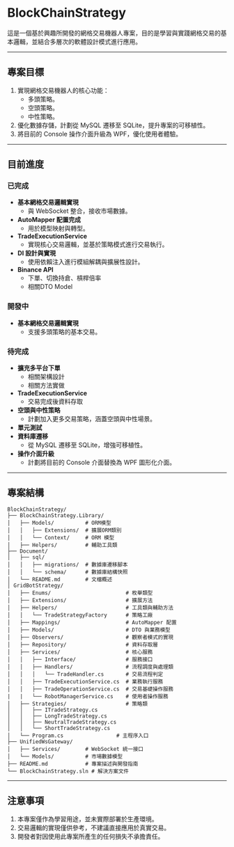 # BlockChainStrategy

這是一個基於興趣所開發的網格交易機器人專案，目的是學習與實踐網格交易的基本邏輯，並結合多層次的軟體設計模式進行應用。

---

## 專案目標

1. 實現網格交易機器人的核心功能：
   - 多頭策略。
   - 空頭策略。
   - 中性策略。
2. 優化數據存儲，計劃從 MySQL 遷移至 SQLite，提升專案的可移植性。
3. 將目前的 Console 操作介面升級為 WPF，優化使用者體驗。

---
## 目前進度

### 已完成
- **基本網格交易邏輯實現**
  - 與 WebSocket 整合，接收市場數據。
- **AutoMapper 配置完成**
  - 用於模型映射與轉型。
- **TradeExecutionService**
  - 實現核心交易邏輯，並基於策略模式進行交易執行。
- **DI 設計與實現**
  - 使用依賴注入進行模組解耦與擴展性設計。
- **Binance API**
  - 下單、切換持倉、槓桿倍率
  - 相關DTO Model 

### 開發中
- **基本網格交易邏輯實現**
  - 支援多頭策略的基本交易。

### 待完成
- **擴充多平台下單**
  - 相關架構設計
  - 相關方法實做
- **TradeExecutionService**
  - 交易完成後資料存取   
- **空頭與中性策略**
  - 計劃加入更多交易策略，涵蓋空頭與中性場景。
- **單元測試**
- **資料庫遷移**
  - 從 MySQL 遷移至 SQLite，增強可移植性。
- **操作介面升級**
  - 計劃將目前的 Console 介面替換為 WPF 圖形化介面。
---
## 專案結構

```plaintext
BlockChainStrategy/
├── BlockChainStrategy.Library/
│   ├── Models/          # ORM模型
│   │   ├── Extensions/  # 擴展ORM類別
│   │   └── Context/     # ORM 模型
│   ├── Helpers/         # 輔助工具類
├── Document/
│   ├── sql/
│   │   ├── migrations/  # 數據庫遷移腳本
│   │   └── schema/      # 數據庫結構快照
│   └── README.md        # 文檔概述
│ GridBotStrategy/
│   ├── Enums/                        # 枚舉類型
│   ├── Extensions/                   # 擴展方法
│   ├── Helpers/                      # 工具類與輔助方法
│   │   └── TradeStrategyFactory      # 策略工廠
│   ├── Mappings/                     # AutoMapper 配置
│   ├── Models/                       # DTO 與業務模型
│   ├── Observers/                    # 觀察者模式的實現
│   ├── Repository/                   # 資料存取層
│   ├── Services/                     # 核心服務
│   │   ├── Interface/                # 服務接口
│   │   ├── Handlers/                 # 流程調度與處理類
│   │   │   └── TradeHandler.cs       # 交易流程判定
│   │   ├── TradeExecutionService.cs  # 業務執行服務
│   │   ├── TradeOperationService.cs  # 交易基礎操作服務
|   |   └── RobotManagerService.cs    # 使用者操作服務
│   ├── Strategies/                   # 策略類
│   │   ├── ITradeStrategy.cs
│   │   ├── LongTradeStrategy.cs
│   │   ├── NeutralTradeStrategy.cs
│   │   └── ShortTradeStrategy.cs
│   └── Program.cs                 # 主程序入口
├── UnifiedWsGateway/
│   ├── Services/        # WebSocket 統一接口
│   └── Models/          # 市場數據模型
├── README.md            # 專案描述與開發指南
└── BlockChainStrategy.sln # 解決方案文件
```
---
## 注意事項
1. 本專案僅作為學習用途，並未實際部署於生產環境。  
2. 交易邏輯的實現僅供參考，不建議直接應用於真實交易。  
3. 開發者對因使用此專案所產生的任何損失不承擔責任。  
